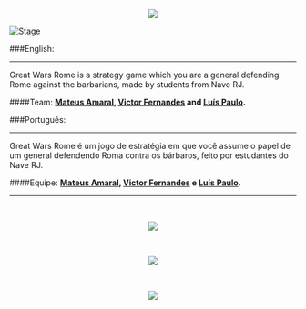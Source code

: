 <p align="center">
  <img src="http://i.imgur.com/OxtgRrM.png">
</p>

![Stage](https://img.shields.io/badge/Stage-Finished-green.svg)

###English:
___________
Great Wars Rome is a strategy game which you are a general defending Rome against the barbarians, made by students from Nave RJ.

####Team:
**[Mateus Amaral](https://github.com/gitmateusamaral), [Victor Fernandes](https://github.com/victorffernandes) and [Luís Paulo](https://github.com/lpaulobos).**

###Português:
___________
Great Wars Rome é um jogo de estratégia em que você assume o papel de um general defendendo Roma contra os bárbaros, feito por estudantes do Nave RJ.

####Equipe:
**[Mateus Amaral](https://github.com/gitmateusamaral), [Victor Fernandes](https://github.com/victorffernandes) e [Luís Paulo](https://github.com/lpaulobos).**
___________
<br>

<p align="center">
  <img src="http://i.imgur.com/y9XuXFB.png">
</p>
<br>

<p align="center">
  <img src="http://i.imgur.com/TdVet37.png">
</p>
<br>

<p align="center">
  <img src="http://i.imgur.com/w7GcxLf.png">
</p>

